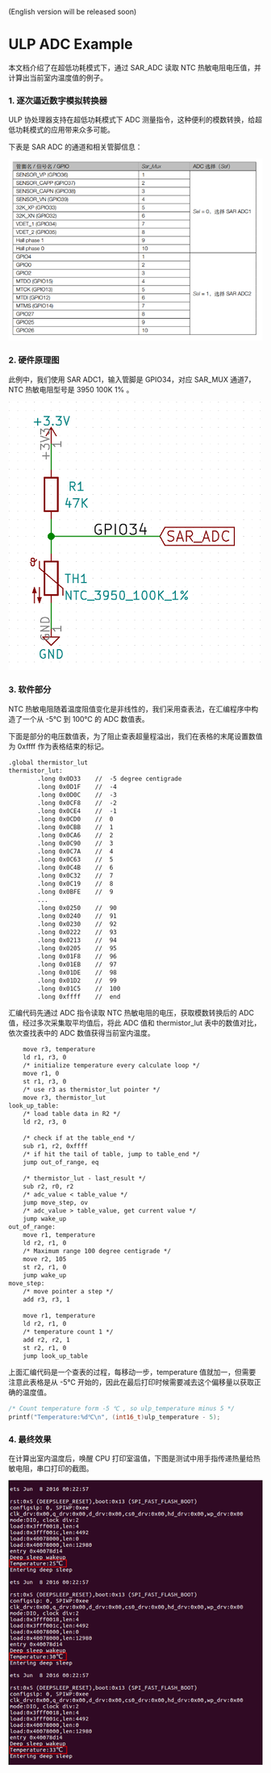 (English version will be released soon)

# ULP ADC Example

本文档介绍了在超低功耗模式下，通过 SAR_ADC 读取 NTC 热敏电阻电压值，并计算出当前室内温度值的例子。

### 1. 逐次逼近数字模拟转换器
ULP 协处理器支持在超低功耗模式下 ADC 测量指令，这种便利的模数转换，给超低功耗模式的应用带来众多可能。

下表是 SAR ADC 的通道和相关管脚信息：

![](../../../documents/_static/ulp_adc/3.png)

### 2. 硬件原理图
此例中，我们使用 SAR ADC1，输入管脚是 GPIO34，对应 SAR_MUX 通道7，NTC 热敏电阻型号是 3950 100K 1% 。

![](../../../documents/_static/ulp_adc/1.png)

### 3. 软件部分
NTC 热敏电阻随着温度阻值变化是非线性的，我们采用查表法，在汇编程序中构造了一个从 -5℃ 到 100℃ 的 ADC 数值表。

下面是部分的电压数值表，为了阻止查表超量程溢出，我们在表格的末尾设置数值为 0xffff 作为表格结束的标记。
```
.global thermistor_lut
thermistor_lut:
		.long 0x0D33	//	-5 degree centigrade
		.long 0x0D1F	//	-4 
		.long 0x0D0C	//	-3 
		.long 0x0CF8	//	-2 
		.long 0x0CE4	//	-1 
		.long 0x0CD0	//	0
		.long 0x0CBB	//	1
		.long 0x0CA6	//	2
		.long 0x0C90	//	3
		.long 0x0C7A	//	4
		.long 0x0C63	//	5
		.long 0x0C4B	//	6
		.long 0x0C32	//	7
		.long 0x0C19	//	8
		.long 0x0BFE	//	9
        ...
		.long 0x0250	//	90
		.long 0x0240	//	91
		.long 0x0230	//	92
		.long 0x0222	//	93
		.long 0x0213	//	94
		.long 0x0205	//	95
		.long 0x01F8	//	96
		.long 0x01EB	//	97
		.long 0x01DE	//	98
		.long 0x01D2	//	99
		.long 0x01C5	//	100
		.long 0xffff	//	end
```

汇编代码先通过 ADC 指令读取 NTC 热敏电阻的电压，获取模数转换后的 ADC 值，经过多次采集取平均值后，将此 ADC 值和 thermistor_lut 表中的数值对比，依次查找表中的 ADC 数值获得当前室内温度。

````
	move r3, temperature
	ld r1, r3, 0
	/* initialize temperature every calculate loop */
	move r1, 0 
	st r1, r3, 0
	/* use r3 as thermistor_lut pointer */
	move r3, thermistor_lut 
look_up_table:
	/* load table data in R2 */
	ld r2, r3, 0 

	/* check if at the table_end */
	sub r1, r2, 0xffff
	/* if hit the tail of table, jump to table_end */
	jump out_of_range, eq
	
	/* thermistor_lut - last_result */
	sub r2, r0, r2
	/* adc_value < table_value */
	jump move_step, ov 
	/* adc_value > table_value, get current value */
	jump wake_up
out_of_range:
	move r1, temperature
	ld r2, r1, 0
	/* Maximum range 100 degree centigrade */
	move r2, 105 
	st r2, r1, 0
	jump wake_up
move_step:
	/* move pointer a step */
	add r3, r3, 1 

	move r1, temperature
	ld r2, r1, 0
	/* temperature count 1 */
	add r2, r2, 1 
	st r2, r1, 0
	jump look_up_table
````

上面汇编代码是一个查表的过程，每移动一步，temperature 值就加一，但需要注意此表格是从 -5℃ 开始的，因此在最后打印时候需要减去这个偏移量以获取正确的温度值。

```C
/* Count temperature form -5 ℃ , so ulp_temperature minus 5 */
printf("Temperature:%d℃\n", (int16_t)ulp_temperature - 5); 
```

### 4. 最终效果
在计算出室内温度后，唤醒 CPU 打印室温值，下图是测试中用手指传递热量给热敏电阻，串口打印的截图。

![](../../../documents/_static/ulp_adc/2.png)

